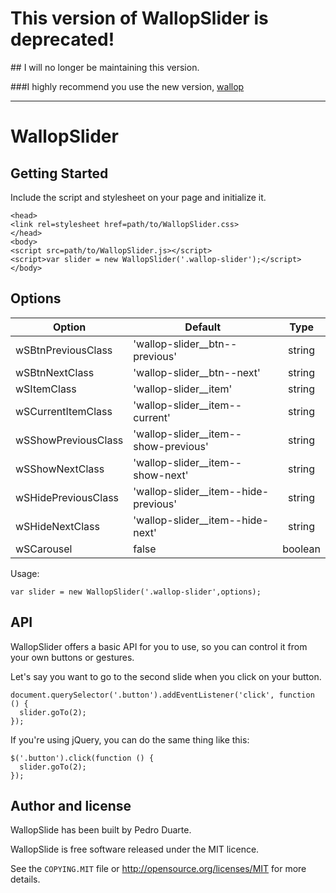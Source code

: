 # This version of WallopSlider is deprecated!
## I will no longer be maintaining this version.

###I highly recommend you use the new version, [wallop](https://github.com/WallopSlider/Wallop.js)

---

# WallopSlider

## Getting Started

Include the script and stylesheet on your page and initialize it.

```
<head>
<link rel=stylesheet href=path/to/WallopSlider.css>
</head>
<body>
<script src=path/to/WallopSlider.js></script>
<script>var slider = new WallopSlider('.wallop-slider');</script>
</body>
```

## Options

| Option              | Default                              | Type    |
|---------------------|--------------------------------------|:-------:|
| wSBtnPreviousClass  | 'wallop-slider__btn--previous'       | string  |
| wSBtnNextClass      | 'wallop-slider__btn--next'           | string  |
| wSItemClass         | 'wallop-slider__item'                | string  |
| wSCurrentItemClass  | 'wallop-slider__item--current'       | string  |
| wSShowPreviousClass | 'wallop-slider__item--show-previous' | string  |
| wSShowNextClass     | 'wallop-slider__item--show-next'     | string  |
| wSHidePreviousClass | 'wallop-slider__item--hide-previous' | string  |
| wSHideNextClass     | 'wallop-slider__item--hide-next'     | string  |
| wSCarousel          | false                                | boolean |

Usage:

```
var slider = new WallopSlider('.wallop-slider',options);
```

## API

WallopSlider offers a basic API for you to use, so you can control it from your own buttons or gestures.

Let's say you want to go to the second slide when you click on your button.

```
document.querySelector('.button').addEventListener('click', function () {
  slider.goTo(2);
});

```

If you're using jQuery, you can do the same thing like this:

```
$('.button').click(function () {
  slider.goTo(2);
});
```

## Author and license

WallopSlide has been built by Pedro Duarte.

WallopSlide is free software released under the MIT licence.

See the `COPYING.MIT` file or <http://opensource.org/licenses/MIT>
for more details.
